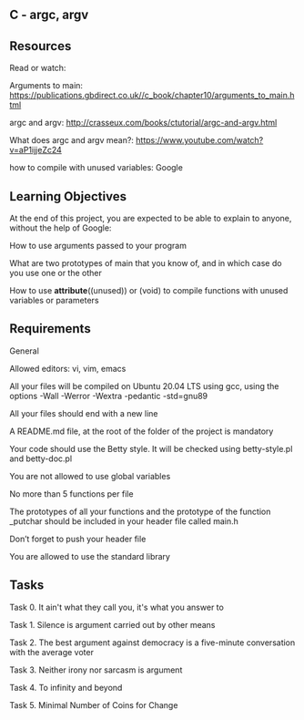 ## C - argc, argv

## Resources
Read or watch:

Arguments to main: https://publications.gbdirect.co.uk//c_book/chapter10/arguments_to_main.html

argc and argv: http://crasseux.com/books/ctutorial/argc-and-argv.html

What does argc and argv mean?: https://www.youtube.com/watch?v=aP1ijjeZc24

how to compile with unused variables: Google

## Learning Objectives

At the end of this project, you are expected to be able to explain to anyone, without the help of Google:

How to use arguments passed to your program

What are two prototypes of main that you know of, and in which case do you use one or the other

How to use __attribute__((unused)) or (void) to compile functions with unused variables or parameters

## Requirements

General

Allowed editors: vi, vim, emacs

All your files will be compiled on Ubuntu 20.04 LTS using gcc, using the options -Wall -Werror -Wextra -pedantic -std=gnu89

All your files should end with a new line

A README.md file, at the root of the folder of the project is mandatory

Your code should use the Betty style. It will be checked using betty-style.pl and betty-doc.pl

You are not allowed to use global variables

No more than 5 functions per file

The prototypes of all your functions and the prototype of the function _putchar should be included in your header file called main.h

Don’t forget to push your header file

You are allowed to use the standard library

## Tasks

Task 0. It ain't what they call you, it's what you answer to

Task 1. Silence is argument carried out by other means

Task 2. The best argument against democracy is a five-minute conversation with the average voter

Task 3. Neither irony nor sarcasm is argument

Task 4. To infinity and beyond

Task 5. Minimal Number of Coins for Change


